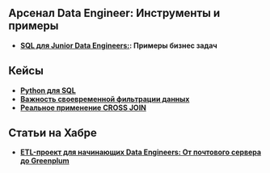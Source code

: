 ## Арсенал Data Engineer: Инструменты и примеры

* **[SQL для Junior Data Engineers:](sql_for_junior_de.md): Примеры бизнес задач**

## Кейсы
* **[Python для SQL](python_for_sql_part_01.md)**
* **[Важность своевременной фильтрации данных](Важность_своевременной_фильтрации_данных.md)**
* **[Реальное применение CROSS JOIN](Реальное_применение_CROSS_JOIN.md)**

## Статьи на Хабре

* **[ETL-проект для начинающих Data Engineers: От почтового сервера до Greenplum](https://habr.com/ru/articles/849062/)**